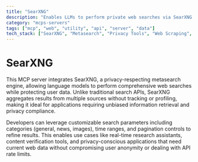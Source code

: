 ```yaml
---
title: "SearXNG"
description: "Enables LLMs to perform private web searches via SearXNG metasearch engine with customizable filters and pagination."
category: "mcps-servers"
tags: ["mcp", "web", "utility", "api", "server", "data"]
tech_stack: ["SearXNG", "Metasearch", "Privacy Tools", "Web Scraping", "Search APIs"]
---
```


# SearXNG

This MCP server integrates SearXNG, a privacy-respecting metasearch engine, allowing language models to perform comprehensive web searches while protecting user data. Unlike traditional search APIs, SearXNG aggregates results from multiple sources without tracking or profiling, making it ideal for applications requiring unbiased information retrieval and privacy compliance.

Developers can leverage customizable search parameters including categories (general, news, images), time ranges, and pagination controls to refine results. This enables use cases like real-time research assistants, content verification tools, and privacy-conscious applications that need current web data without compromising user anonymity or dealing with API rate limits.
